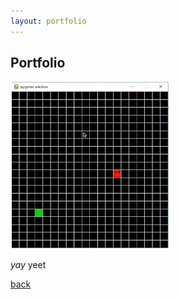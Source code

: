 ```yaml
---
layout: portfolio
---
```


## Portfolio

<img alt="Snake game" src="assets/images/snake game.PNG"  />

_yay_
yeet

[back](./)

